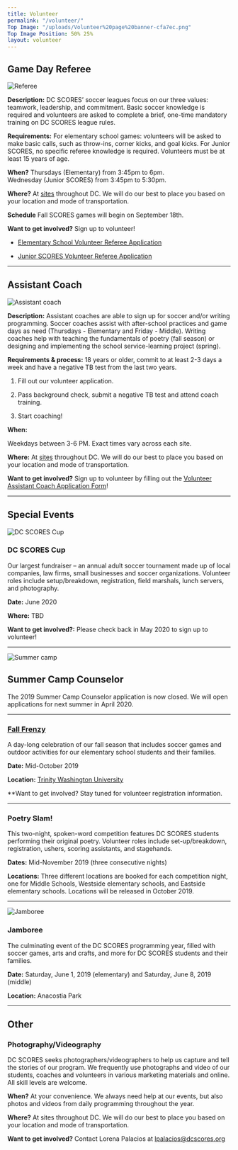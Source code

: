 ```yaml
---
title: Volunteer
permalink: "/volunteer/"
Top Image: "/uploads/Volunteer%20page%20banner-cfa7ec.png"
Top Image Position: 50% 25%
layout: volunteer
---
```


<span id="volunteer-referee"></span>

## Game Day Referee

![Referee](/uploads/volunteer-referee-float-left.jpg)

**Description:**
DC SCORES’ soccer leagues focus on our three values: teamwork, leadership, and commitment. Basic soccer knowledge is required and volunteers are asked to complete a brief, one-time mandatory training on DC SCORES league rules.

**Requirements:**
For elementary school games: volunteers will be asked to make basic calls, such as throw-ins, corner kicks, and goal kicks. For Junior SCORES, no specific referee knowledge is required. Volunteers must be at least 15 years of age.

**When?**
Thursdays (Elementary) from 3:45pm to 6pm. <br>
Wednesday (Junior SCORES) from 3:45pm to 5:30pm.

**Where?**
At <a href="/our-program/program-sites/" target="_blank">sites</a> throughout DC. We will do our best to place you based on your location and mode of transportation.

**Schedule**
Fall SCORES games will begin on September 18th.

**Want to get involved?**
Sign up to volunteer! 

* [Elementary School Volunteer Referee Application](https://forms.gle/XF5rd7yFF3NhKM6r8)

* [Junior SCORES Volunteer Referee Application](https://docs.google.com/forms/d/e/1FAIpQLSf3ZN936A5tw5issGUGyVmFnlMUIlUe_qsMdGaMWPpeGGMzmQ/viewform)

---

<span id="volunteer-assistant-coach"></span>

## Assistant Coach

![Assistant coach](/uploads/volunteer-assistant-coach-float-left.jpg)

**Description:**
Assistant coaches are able to sign up for soccer and/or writing programming. Soccer coaches assist with after-school practices and game days as need (Thursdays - Elementary and Friday - Middle). Writing coaches help with teaching the fundamentals of poetry (fall season) or designing and implementing the school service-learning project (spring).

**Requirements & process:**
18 years or older, commit to at least 2-3 days a week and have a negative TB test from the last two years.

1. Fill out our volunteer application.

2. Pass background check, submit a negative TB test and attend coach training.

3. Start coaching!

**When:**

Weekdays between 3-6 PM. Exact times vary across each site.

**Where:**
At <a href="/our-program/program-sites/" target="_blank">sites</a> throughout DC. We will do our best to place you based on your location and mode of transportation.

**Want to get involved?**
Sign up to volunteer by filling out the [Volunteer Assistant Coach Application Form](https://docs.google.com/forms/d/e/1FAIpQLSeyd5PXJStvfhgbfxsKIVtoKSSCfcBIUtU9BoecRZ6BFoEhtg/viewform)!

---

<span id="volunteer-special-events"></span>

## Special Events


![DC SCORES Cup](/uploads/volunteer-scores-cup-float-right.jpg)

### DC SCORES Cup

Our largest fundraiser – an annual adult soccer tournament made up of local companies, law firms, small businesses and soccer organizations. Volunteer roles include setup/breakdown, registration, field marshals, lunch servers, and photography.

**Date:** June 2020

**Where:** TBD

**Want to get involved?:** Please check back in May 2020 to sign up to volunteer!

---

<span id="volunteer-summer-camp"></span>

![Summer camp](/uploads/volunteer-summer-camp-float-left.jpg)

## Summer Camp Counselor

The 2019 Summer Camp Counselor application is now closed. We will open applications for next summer in April 2020.

---

### [Fall Frenzy](https://www.dcscores.org/fallfrenzy/)

A day-long celebration of our fall season that includes soccer games and outdoor activities for our elementary school students and their families.

**Date:** Mid-October 2019

**Location:** [Trinity Washington University](https://www.google.com/maps/place/Trinity\+Washington\+University/@38.9275815,-77.007104,17z/data=!3m1!4b1!4m5!3m4!1s0x89b7c7f95d00e459:0x5d7b60436fe81cce!8m2!3d38.9275815!4d-77.0049153)

**Want to get involved? Stay tuned for volunteer registration information.

---

### Poetry Slam!

This two-night, spoken-word competition features DC SCORES students performing their original poetry. Volunteer roles include set-up/breakdown, registration, ushers, scoring assistants, and stagehands.

**Dates:** Mid-November 2019 (three consecutive nights)

**Locations:** Three different locations are booked for each competition night, one for Middle Schools, Westside elementary schools, and Eastside elementary schools. Locations will be released in October 2019.

---

![Jamboree](/uploads/volunteer-jamboree-float-left-small.jpg)

### Jamboree

The culminating event of the DC SCORES programming year, filled with soccer games, arts and crafts, and more for DC SCORES students and their families.

**Date:** Saturday, June 1, 2019 (elementary) and Saturday, June 8, 2019 (middle)

**Location:** Anacostia Park

---

<span id="volunteer-other"></span>

## Other

### Photography/Videography

DC SCORES seeks photographers/videographers to help us capture and tell the stories of our program. We frequently use photographs and video of our students, coaches and volunteers in various marketing materials and online. All skill levels are welcome.

**When?**
At your convenience. We always need help at our events, but also photos and videos from daily programming throughout the year.

**Where?**
At sites throughout DC. We will do our best to place you based on your location and mode of transportation.

**Want to get involved?**
Contact Lorena Palacios at lpalacios@dcscores.org